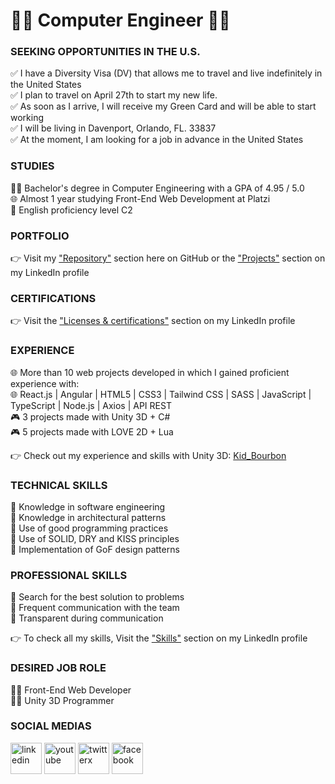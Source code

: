 # 👨‍💻  Computer Engineer  👨‍💻

### SEEKING OPPORTUNITIES IN THE U.S.
✅ I have a Diversity Visa (DV) that allows me to travel and live indefinitely in the United States<br/>
✅ I plan to travel on April 27th to start my new life.<br/>
✅ As soon as I arrive, I will receive my Green Card and will be able to start working<br/>
✅ I will be living in Davenport, Orlando, FL. 33837<br/>
✅ At the moment, I am looking for a job in advance in the United States<br/>

### STUDIES
👨‍🎓 Bachelor's degree in Computer Engineering with a GPA of 4.95 / 5.0<br/>
🌐 Almost 1 year studying Front-End Web Development at Platzi<br/>
🗽 English proficiency level C2<br/>

### PORTFOLIO
👉 Visit my ["Repository"](https://github.com/KidBourbon?tab=repositories) section here on GitHub or the ["Projects"](https://www.linkedin.com/in/leonardo-collazo-klenina/details/projects/) section on my LinkedIn profile

### CERTIFICATIONS
👉 Visit the ["Licenses & certifications"](https://www.linkedin.com/in/leonardo-collazo-klenina/details/certifications/) section on my LinkedIn profile

### EXPERIENCE
🌐 More than 10 web projects developed in which I gained proficient experience with:<br/>
🌐 React.js | Angular | HTML5 | CSS3 | Tailwind CSS | SASS | JavaScript | TypeScript | Node.js | Axios | API REST<br/>
🎮 3 projects made with Unity 3D + C#<br/>
🎮 5 projects made with LOVE 2D + Lua<br/>

👉 Check out my experience and skills with Unity 3D: [Kid_Bourbon](https://learn.unity.com/u/kidbourbon)

### TECHNICAL SKILLS
🏅 Knowledge in software engineering<br/>
🏅 Knowledge in architectural patterns<br/>
🏅 Use of good programming practices<br/>
🏅 Use of SOLID, DRY and KISS principles<br/>
🏅 Implementation of GoF design patterns<br/>

### PROFESSIONAL SKILLS
🏅 Search for the best solution to problems<br/>
🏅 Frequent communication with the team<br/>
🏅 Transparent during communication<br/>

👉 To check all my skills, Visit the ["Skills"](https://www.linkedin.com/in/leonardo-collazo-klenina/details/skills/) section on my LinkedIn profile

### DESIRED JOB ROLE
👨‍💻 Front-End Web Developer<br/>
👨‍💻 Unity 3D Programmer<br/>

### SOCIAL MEDIAS
<a href="https://www.linkedin.com/in/leonardo-collazo-klenina" target="_blank"> <img src="https://img.icons8.com/fluency/48/linkedin.png" alt="linkedin" width="50" height="50"/></a>
<a href="https://www.youtube.com/channel/UCUVv_L27fI0xbvdScYOGm2A" target="_blank"> <img src="https://img.icons8.com/3d-fluency/94/youtube-play.png" alt="youtube" width="50" height="50"/></a>
<a href="https://twitter.com/KidBourbon6" target="_blank"> <img width="50" height="50" src="https://img.icons8.com/color/48/twitterx.png" alt="twitterx"/></a>
<a href="https://www.facebook.com/leonardo.collazo.klenina" target="_blank"> <img src="https://img.icons8.com/fluency/48/facebook-new.png" alt="facebook" width="50" height="50"/></a>
